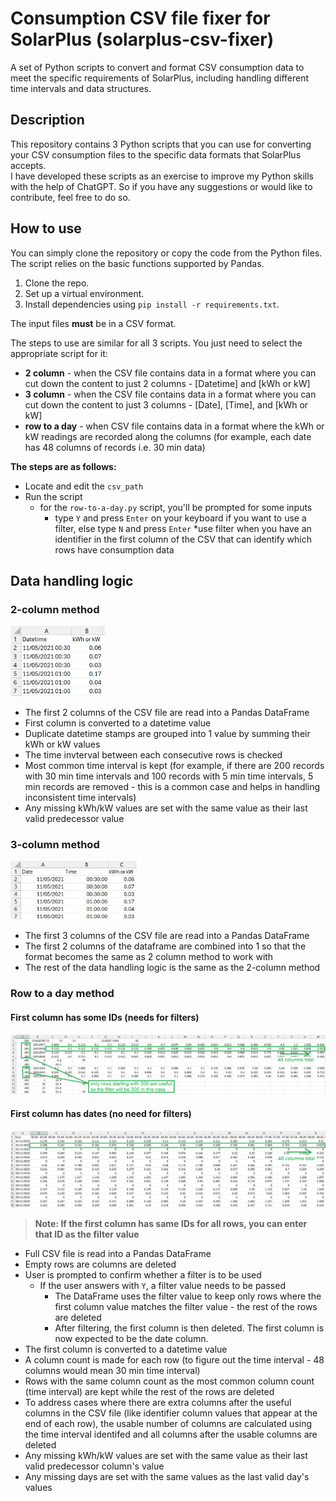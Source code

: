 # Consumption CSV file fixer for SolarPlus (solarplus-csv-fixer)
A set of Python scripts to convert and format CSV consumption data to meet the specific requirements of SolarPlus, including handling different time intervals and data structures.

## Description
This repository contains 3 Python scripts that you can use for converting your CSV consumption files to the specific data formats that SolarPlus accepts.  
I have developed these scripts as an exercise to improve my Python skills with the help of ChatGPT. So if you have any suggestions or would like to contribute, feel free to do so.  

## How to use
You can simply clone the repository or copy the code from the Python files. The script relies on the basic functions supported by Pandas.

1. Clone the repo.
2. Set up a virtual environment.
3. Install dependencies using ```pip install -r requirements.txt```.

The input files **must** be in a CSV format.

The steps to use are similar for all 3 scripts. You just need to select the appropriate script for it:
* **2 column** - when the CSV file contains data in a format where you can cut down the content to just 2 columns - [Datetime] and [kWh or kW]
* **3 column** - when the CSV file contains data in a format where you can cut down the content to just 3 columns - [Date], [Time], and [kWh or kW]
* **row to a day** - when CSV file contains data in a format where the kWh or kW readings are recorded along the columns (for example, each date has 48 columns of records i.e. 30 min data)

**The steps are as follows:**
* Locate and edit the ```csv_path```
* Run the script  
  * for the ```row-to-a-day.py``` script, you'll be prompted for some inputs
    * type ```Y``` and press ```Enter``` on your keyboard if you want to use a filter, else type ```N``` and press  ```Enter```
      *use filter when you have an identifier in the first column of the CSV that can identify which rows have consumption data

## Data handling logic

### 2-column method
<!-- ![2 column sample](images/2-column-format.png) -->  
<img src="images/2-column-format.png" alt="2 column sample" width="30%" />

* The first 2 columns of the CSV file are read into a Pandas DataFrame
* First column is converted to a datetime value
* Duplicate datetime stamps are grouped into 1 value by summing their kWh or kW values
* The time invterval between each consecutive rows is checked
* Most common time interval is kept (for example, if there are 200 records with 30 min time intervals and 100 records with 5 min time intervals, 5 min records are removed - this is a common case and helps in handling inconsistent time intervals)
* Any missing kWh/kW values are set with the same value as their last valid predecessor value 

### 3-column method
<!-- ![3 column sample](images/3-column-format.png) -->  
<img src="images/3-column-format.png" alt="3 column sample" width="40%" /> 

* The first 3 columns of the CSV file are read into a Pandas DataFrame
* The first 2 columns of the dataframe are combined into 1 so that the format becomes the same as 2 column method to work with
* The rest of the data handling logic is the same as the 2-column method

### Row to a day method
#### First column has some IDs (needs for filters)
![row to a day with filter sample](images/row-to-a-day-format-with-filter.png)
#### First column has dates (no need for filters)
![row to a day with no filter sample](images/row-to-a-day-format-no-filter.png)  

> **Note: If the first column has same IDs for all rows, you can enter that ID as the filter value**

* Full CSV file is read into a Pandas DataFrame
* Empty rows are columns are deleted
* User is prompted to confirm whether a filter is to be used
  * If the user answers with ```Y```, a filter value needs to be passed
    * The DataFrame uses the filter value to keep only rows where the first column value matches the filter value - the rest of the rows are deleted
    * After filtering, the first column is then deleted. The first column is now expected to be the date column.
* The first column is converted to a datetime value
* A column count is made for each row (to figure out the time interval - 48 columns would mean 30 min time interval)
* Rows with the same column count as the most common column count (time interval) are kept while the rest of the rows are deleted
* To address cases where there are extra columns after the useful columns in the CSV file (like identifier column values that appear at the end of each row), the usable number of columns are calculated using the time interval identifed and all columns after the usable columns are deleted
* Any missing kWh/kW values are set with the same value as their last valid predecessor column's value
* Any missing days are set with the same values as the last valid day's values 
